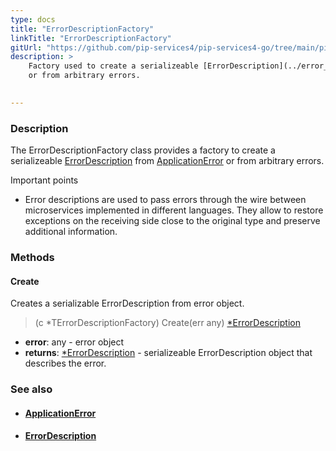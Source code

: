 ```yaml
---
type: docs
title: "ErrorDescriptionFactory"
linkTitle: "ErrorDescriptionFactory"
gitUrl: "https://github.com/pip-services4/pip-services4-go/tree/main/pip-services4-commons-go"
description: >
    Factory used to create a serializeable [ErrorDescription](../error_description) from [ApplicationError](../application_error)
    or from arbitrary errors.  

    
---
```


### Description

The ErrorDescriptionFactory class provides a factory to create a serializeable [ErrorDescription](../error_description) from [ApplicationError](../application_error) or from arbitrary errors.  

Important points

- Error descriptions are used to pass errors through the wire between microservices implemented in different languages. They allow to restore exceptions on the receiving side close to the original type and preserve additional information.

### Methods

#### Create
Creates a serializable ErrorDescription from error object.

> (c *TErrorDescriptionFactory) Create(err any) [*ErrorDescription](../error_description)

- **error**: any - error object
- **returns**: [*ErrorDescription](../error_description) - serializeable ErrorDescription object that describes the error.

### See also
- #### [ApplicationError](../application_error)
- #### [ErrorDescription](../error_description)

